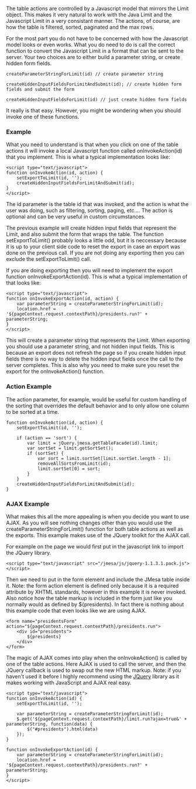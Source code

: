 The table actions are controlled by a Javascript model that mirrors the Limit object. This makes it very natural to work with the Java Limit and the Javascript Limit in a very consistant manner. The actions, of course, are how the table is filtered, sorted, paginated and the max rows.

For the most part you do not have to be concerned with how the Javascript model looks or even works. What you do need to do is call the correct function to convert the Javascript Limit in a format that can be sent to the server. Your two choices are to either build a parameter string, or create hidden form fields.

```
createParameterStringForLimit(id) // create parameter string

createHiddenInputFieldsForLimitAndSubmit(id); // create hidden form fields and submit the form

createHiddenInputFieldsForLimit(id) // just create hidden form fields
```

It really is that easy. However, you might be wondering when you should invoke one of these functions.

### Example ###

What you need to understand is that when you click on one of the table actions it will invoke a local Javascript function called onInvokeAction(id) that you implement. This is what a typical implementation looks like:

```
<script type="text/javascript">
function onInvokeAction(id, action) {
    setExportToLimit(id, '');
    createHiddenInputFieldsForLimitAndSubmit(id);
}
</script>
```

The id parameter is the table id that was invoked, and the action is what the user was doing, such as filtering, sorting, paging, etc.... The action is optional and can be very useful in custom circumstances.

The previous example will create hidden input fields that represent the Limit, and also submit the form that wraps the table. The function setExportToLimit() probably looks a little odd, but it is neccessary because it is up to your client side code to reset the export in case an export was done on the previous call. If you are not doing any exporting then you can exclude the setExportToLimit() call.

If you are doing exporting then you will need to implement the export function onInvokeExportAction(id). This is what a typical implementation of that looks like:

```
<script type="text/javascript">
function onInvokeExportAction(id, action) {
    var parameterString = createParameterStringForLimit(id);
    location.href = '${pageContext.request.contextPath}/presidents.run?' + parameterString;
}
</script>
```

This will create a parameter string that represents the Limit. When exporting you should use a parameter string, and not hidden input fields. This is because an export does not refresh the page so if you create hidden input fields there is no way to delete the hidden input fields once the call to the server completes. This is also why you need to make sure you reset the export for the onInvokeAction() function.

### Action Example ###

The action parameter, for example, would be useful for custom handling of the sorting that overrides the default behavior and to only allow one column to be sorted at a time.

```
function onInvokeAction(id, action) {
    setExportToLimit(id, '');

    if (action == 'sort') {
        var limit = jQuery.jmesa.getTableFacade(id).limit;
        var sortSet = limit.getSortSet();
        if (sortSet) {
            var sort = limit.sortSet[limit.sortSet.length - 1];
            removeAllSortsFromLimit(id);
            limit.sortSet[0] = sort;
        }
    }
    createHiddenInputFieldsForLimitAndSubmit(id);
}
```

### AJAX Example ###

What makes this all the more appealing is when you decide you want to use AJAX. As you will see nothing changes other than you would use the createParameterStringForLimit() function for both table actions as well as the exports. This example makes use of the JQuery toolkit for the AJAX call.

For example on the page we would first put in the javascript link to import the JQuery library.

```
<script type="text/javascript" src="/jmesa/js/jquery-1.1.3.1.pack.js"></script>
```

Then we need to put in the form element and include the JMesa table inside it. Note: the form action element is defined only because it is a required attribute by XHTML standards, however in this example it is never invoked. Also notice how the table markup is included in the form just like you normally would as defined by ${presidents}. In fact there is nothing about this example code that even looks like we are using AJAX.

```
<form name="presidentsForm" action="${pageContext.request.contextPath}/presidents.run">
    <div id="presidents">
        ${presidents}
    </div>
</form>
```

The magic of AJAX comes into play when the onInvokeAction() is called by one of the table actions. Here AJAX is used to call the server, and then the JQuery callback is used to swap out the new HTML markup. Note: if you haven't used it before I highly recommend using the [JQuery](http://jquery.com/) library as it makes working with
JavaScript and AJAX real easy.

```
<script type="text/javascript">
function onInvokeAction(id) {
    setExportToLimit(id, '');
	
    var parameterString = createParameterStringForLimit(id);
    $.get('${pageContext.request.contextPath}/limit.run?ajax=true&' + parameterString, function(data) {
        $("#presidents").html(data)
    });
}

function onInvokeExportAction(id) {
    var parameterString = createParameterStringForLimit(id);
    location.href = '${pageContext.request.contextPath}/presidents.run?' + parameterString;
}
</script>
```